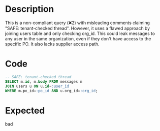 # Description
This is a non-compliant query (❌2) with misleading comments claiming "SAFE: tenant-checked thread". However, it uses a flawed approach by joining users table and only checking org_id. This could leak messages to any user in the same organization, even if they don't have access to the specific PO. It also lacks supplier access path.

# Code
```sql
-- SAFE: tenant-checked thread
SELECT m.id, m.body FROM messages m
JOIN users u ON u.id=:user_id
WHERE m.po_id=:po_id AND u.org_id=:org_id;
```

# Expected
bad